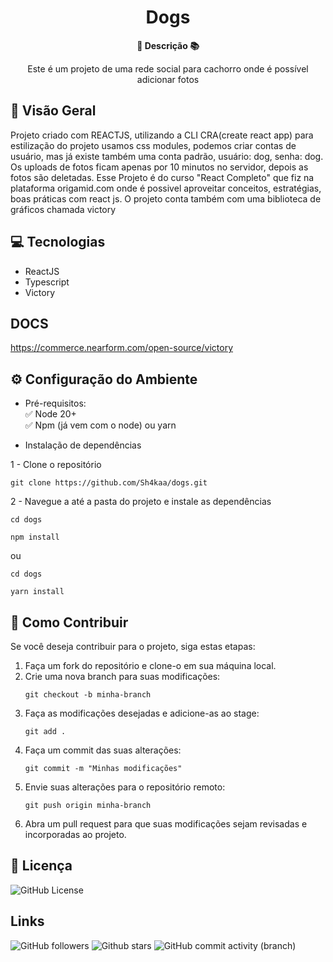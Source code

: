<h1 align="center">Dogs</h1>



<div align="center">
  <strong>🚀 Descrição 📚</strong>
</div>

<div align="center">
  <p>Este é um projeto de uma rede social para cachorro onde é possível adicionar fotos</p>
</div>

## 🔭 Visão Geral

Projeto criado com REACTJS, utilizando a CLI CRA(create react app) para estilização do projeto usamos css modules, podemos criar contas de usuário, mas já existe também uma conta padrão, usuário: dog, senha: dog. Os uploads de fotos ficam apenas por 10 minutos no servidor, depois as fotos são deletadas.
Esse Projeto é do curso "React Completo" que fiz na plataforma origamid.com onde é possivel aproveitar conceitos, estratégias, boas práticas com react js. O projeto conta também com uma biblioteca de gráficos chamada victory

## 💻 Tecnologias

- ReactJS
- Typescript
- Victory
  
## DOCS
https://commerce.nearform.com/open-source/victory

## ⚙️ Configuração do Ambiente
- Pré-requisitos: <br>
✅ Node 20+ </br>
✅ Npm (já vem com o node) ou yarn

- Instalação de dependências </br>

1 - Clone o repositório
```
git clone https://github.com/Sh4kaa/dogs.git
```

2 - Navegue a até a pasta do projeto e instale as dependências
```
cd dogs
```
```
npm install
```
ou
```
cd dogs
```
```
yarn install
```
## 🤝 Como Contribuir

Se você deseja contribuir para o projeto, siga estas etapas:

1. Faça um fork do repositório e clone-o em sua máquina local.
2. Crie uma nova branch para suas modificações:
   ```
   git checkout -b minha-branch
   ```
3. Faça as modificações desejadas e adicione-as ao stage:
   ```
   git add .
   ```
4. Faça um commit das suas alterações:
   ```
   git commit -m "Minhas modificações"
   ```
5. Envie suas alterações para o repositório remoto:
   ```
   git push origin minha-branch
   ```
6. Abra um pull request para que suas modificações sejam revisadas e incorporadas ao projeto.

## 📄 Licença

![GitHub License](https://img.shields.io/github/license/Sh4kaa/fintech?logo=github&logoSize=auto&labelColor=4B0082)
## Links
![GitHub followers](https://img.shields.io/github/followers/Sh4kaa)
![Github stars](https://img.shields.io/github/stars/Sh4kaa/dogs)
![GitHub commit activity (branch)](https://img.shields.io/github/commit-activity/t/Sh4kaa/dogs/main)





